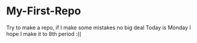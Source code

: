 # My-First-Repo
Try to make a repo, if I make some mistakes no big deal 
Today is Monday I hope I make it to 8th period :((
